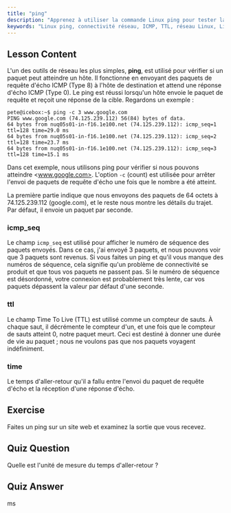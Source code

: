 ```yaml
---
title: "ping"
description: "Apprenez à utiliser la commande Linux ping pour tester la connectivité réseau et résoudre les problèmes. Comprenez ICMP, TTL et le temps d'aller-retour pour un diagnostic réseau efficace."
keywords: "Linux ping, connectivité réseau, ICMP, TTL, réseau Linux, Linux pour débutants, tutoriel Linux, commande ping"
---
```


## Lesson Content

L'un des outils de réseau les plus simples, **ping**, est utilisé pour vérifier si un paquet peut atteindre un hôte. Il fonctionne en envoyant des paquets de requête d'écho ICMP (Type 8) à l'hôte de destination et attend une réponse d'écho ICMP (Type 0). Le ping est réussi lorsqu'un hôte envoie le paquet de requête et reçoit une réponse de la cible. Regardons un exemple :

```plaintext
pete@icebox:~$ ping -c 3 www.google.com
PING www.google.com (74.125.239.112) 56(84) bytes of data.
64 bytes from nuq05s01-in-f16.1e100.net (74.125.239.112): icmp_seq=1 ttl=128 time=29.0 ms
64 bytes from nuq05s01-in-f16.1e100.net (74.125.239.112): icmp_seq=2 ttl=128 time=23.7 ms
64 bytes from nuq05s01-in-f16.1e100.net (74.125.239.112): icmp_seq=3 ttl=128 time=15.1 ms
```

Dans cet exemple, nous utilisons ping pour vérifier si nous pouvons atteindre <www.google.com>. L'option `-c` (count) est utilisée pour arrêter l'envoi de paquets de requête d'écho une fois que le nombre a été atteint.

La première partie indique que nous envoyons des paquets de 64 octets à 74.125.239.112 (google.com), et le reste nous montre les détails du trajet. Par défaut, il envoie un paquet par seconde.

### icmp_seq

Le champ `icmp_seq` est utilisé pour afficher le numéro de séquence des paquets envoyés. Dans ce cas, j'ai envoyé 3 paquets, et nous pouvons voir que 3 paquets sont revenus. Si vous faites un ping et qu'il vous manque des numéros de séquence, cela signifie qu'un problème de connectivité se produit et que tous vos paquets ne passent pas. Si le numéro de séquence est désordonné, votre connexion est probablement très lente, car vos paquets dépassent la valeur par défaut d'une seconde.

### ttl

Le champ Time To Live (TTL) est utilisé comme un compteur de sauts. À chaque saut, il décrémente le compteur d'un, et une fois que le compteur de sauts atteint 0, notre paquet meurt. Ceci est destiné à donner une durée de vie au paquet ; nous ne voulons pas que nos paquets voyagent indéfiniment.

### time

Le temps d'aller-retour qu'il a fallu entre l'envoi du paquet de requête d'écho et la réception d'une réponse d'écho.

## Exercise

Faites un ping sur un site web et examinez la sortie que vous recevez.

## Quiz Question

Quelle est l'unité de mesure du temps d'aller-retour ?

## Quiz Answer

ms
